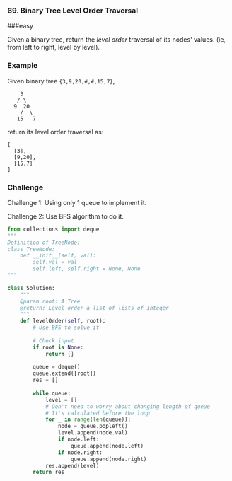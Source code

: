 ### 69. Binary Tree Level Order Traversal

###easy

Given a binary tree, return the *level order* traversal of its nodes' values. (ie, from left to right, level by level).

### Example

Given binary tree `{3,9,20,#,#,15,7}`,

```
    3
   / \
  9  20
    /  \
   15   7
```

 

return its level order traversal as:

```
[
  [3],
  [9,20],
  [15,7]
]
```

### Challenge

Challenge 1: Using only 1 queue to implement it.

Challenge 2: Use BFS algorithm to do it.

```python
from collections import deque
"""
Definition of TreeNode:
class TreeNode:
    def __init__(self, val):
        self.val = val
        self.left, self.right = None, None
"""

class Solution:
    """
    @param root: A Tree
    @return: Level order a list of lists of integer
    """
    def levelOrder(self, root):
        # Use BFS to solve it
        
        # Check input
        if root is None:
            return []
            
        queue = deque()
        queue.extend([root])
        res = []
        
        while queue:
            level = []
            # Don't need to worry about changing length of queue
            # It's calculated before the loop
            for _ in range(len(queue)):
                node = queue.popleft()
                level.append(node.val)
                if node.left:
                    queue.append(node.left)
                if node.right:
                    queue.append(node.right)
            res.append(level)
        return res
```


